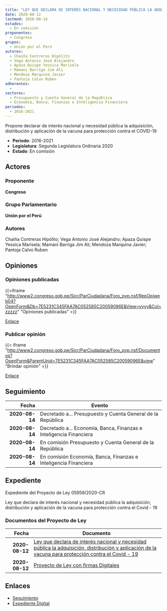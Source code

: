 ```yaml
---
title: "LEY QUE DECLARA DE INTERÉS NACIONAL Y NECESIDAD PÚBLICA LA ADQUISICIÓN, DISTRIBUCIÓN Y APLICACIÓN DE LA VACUNA PARA PROTECCIÓN CONTRA EL COVID-19"
date: 2020-08-12
lastmod: 2020-08-14
estados: 
  - En comisión
proponentes: 
  - Congreso
grupos: 
  - Unión por el Perú
autores: 
  - Chaiña Contreras Hipólito
  - Vega Antonio José Alejandro
  - Apaza Quispe Yessica Marisela
  - Mamani Barriga Jim Ali
  - Mendoza Marquina Javier
  - Pantoja Calvo Ruben
adherentes: 
  - 
sectores: 
  - Presupuesto y Cuenta General de la República
  - Economía, Banca, Finanzas e Inteligencia Financiera
periodos: 
  - 2016-2021
---
```


Propone declarar de interés nacional y necesidad pública la adquisición, distribución y aplicación de la vacuna para protección contra el COVID-19

- **Periodo**: 2016-2021
- **Legislatura**: Segunda Legislatura Ordinaria 2020
- **Estado**: En comisión

## Actores

### Proponente

**Congreso**

### Grupo Parlamentario

**Unión por el Perú**

### Autores

Chaiña Contreras Hipólito; Vega Antonio José Alejandro; Apaza Quispe Yessica Marisela; Mamani Barriga Jim Ali; Mendoza Marquina Javier; Pantoja Calvo Ruben


## Opiniones

### Opiniones publicadas

{{<iframe "http://www2.congreso.gob.pe/Sicr/ParCiudadana/Foro_pvp.nsf/RepOpiweb04?OpenForm&Db=7E5231C345FAA7AC052585C20059096E&View=yyyy&Col=zzzzz" "Opiniones publicadas" >}}

[Enlace](http://www2.congreso.gob.pe/Sicr/ParCiudadana/Foro_pvp.nsf/RepOpiweb04?OpenForm&Db=7E5231C345FAA7AC052585C20059096E&View=yyyy&Col=zzzzz)
### Publicar opinión

{{< iframe "http://www2.congreso.gob.pe/Sicr/ParCiudadana/Foro_pvp.nsf/Documentos?OpenForm&ParentUnid=7E5231C345FAA7AC052585C20059096E&view" "Brindar opinión" >}}

[Enlace](http://www2.congreso.gob.pe/Sicr/ParCiudadana/Foro_pvp.nsf/Documentos?OpenForm&ParentUnid=7E5231C345FAA7AC052585C20059096E&view)

## Seguimiento

| Fecha | Evento |
|------:|--------|
| **2020-08-14** | Decretado a... Presupuesto y Cuenta General de la República|
| **2020-08-14** | Decretado a... Economía, Banca, Finanzas e Inteligencia Financiera|
| **2020-08-14** | En comisión Presupuesto y Cuenta General de la República|
| **2020-08-14** | En comisión Economía, Banca, Finanzas e Inteligencia Financiera|


## Expediente

Expediente del Proyecto de Ley 05959/2020-CR

Ley que declara de interés nacional y necesidad pública la adquisición, distribución y aplicación de la vacuna para protección contra el Covid - 19


### Documentos del Proyecto de Ley

| Fecha | Documento |
|------:|--------|
| **2020-08-12** | [Ley que declara de interés nacional y necesidad pública la adquisición, distribución y aplicación de la vacuna para protección contra el Covid - 19](http://www.leyes.congreso.gob.pe/Documentos/2016_2021/Proyectos_de_Ley_y_de_Resoluciones_Legislativas/PL05959-20200812.pdf) |
| **2020-08-12** | [Proyecto de Ley con firmas Digitales](http://www.leyes.congreso.gob.pe/Documentos/2016_2021/Proyectos_de_Ley_y_de_Resoluciones_Legislativas/Proyectos_Firmas_digitales/PL05959.pdf) |

## Enlaces 

- [Seguimiento](http://www2.congreso.gob.pe/Sicr/TraDocEstProc/CLProLey2016.nsf/f7fff46988ca05b1052578e100829cc7/9d7bd4f05f605c0a052585c20067cb1e?OpenDocument)
- [Expediente Digital](http://www2.congreso.gob.pe/Sicr/TraDocEstProc/CLProLey2016.nsf/f7fff46988ca05b1052578e100829cc7/9d7bd4f05f605c0a052585c20067cb1e?OpenDocument&Click=05257FB7005EB655.eb71d0cf91d8294e05256cdf006b5706/$Body/0.1C6C)
